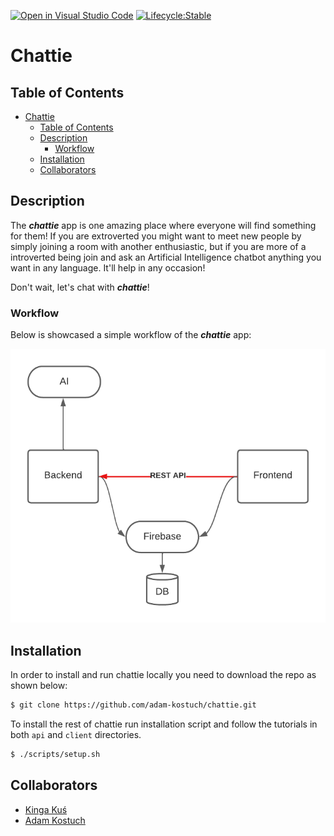 [![Open in Visual Studio Code](https://img.shields.io/static/v1?logo=visualstudiocode&label=&message=Open%20in%20Visual%20Studio%20Code&labelColor=2c2c32&color=007acc&logoColor=007acc)](https://open.vscode.dev/adam-kostuch/chattie)
[![Lifecycle:Stable](https://img.shields.io/badge/Lifecycle-Stable-97ca00)](https://github.com/adam-kostuch/chattie)

# Chattie

## Table of Contents

- [Chattie](#chattie)
  - [Table of Contents](#table-of-contents)
  - [Description](#description)
    - [Workflow](#workflow)
  - [Installation](#installation)
  - [Collaborators](#collaborators)

## Description

The **_chattie_** app is one amazing place where everyone will find something for them! If you are extroverted you might want to meet new people by simply joining a room with another enthusiastic, but if you are more of a introverted being join and ask an Artificial Intelligence chatbot anything you want in any language. It'll help in any occasion!

Don't wait, let's chat with **_chattie_**!

### Workflow

Below is showcased a simple workflow of the **_chattie_** app:

![workflow-chattie](./docs/assets/chattie-workflow.png)

## Installation

In order to install and run chattie locally you need to download the repo as shown below:

```bash
$ git clone https://github.com/adam-kostuch/chattie.git
```

To install the rest of chattie run installation script and follow the tutorials in both `api` and `client` directories.

```bash
$ ./scripts/setup.sh
```

## Collaborators

- [Kinga Kuś](https://github.com/kinga-kus/)
- [Adam Kostuch](https://github.com/adam-kostuch/)
